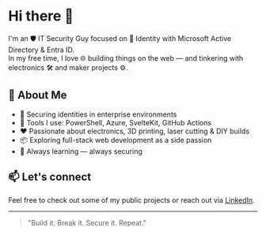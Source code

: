 # Hi there 👋

I'm an 🛡️ IT Security Guy focused on 🔐 Identity with Microsoft Active Directory & Entra ID.  
In my free time, I love 🌐 building things on the web — and tinkering with electronics 🛠️ and maker projects ⚙️.

## 🚀 About Me

- 💼 Securing identities in enterprise environments  
- 🧰 Tools I use: PowerShell, Azure, SvelteKit, GitHub Actions  
- ❤️ Passionate about electronics, 3D printing, laser cutting & DIY builds  
- 📦 Exploring full-stack web development as a side passion  
- 🧠 Always learning — always securing

## 📫 Let's connect

Feel free to check out some of my public projects or reach out via  [LinkedIn](https://www.linkedin.com/in/cabrauck/).

---

> "Build it. Break it. Secure it. Repeat."
